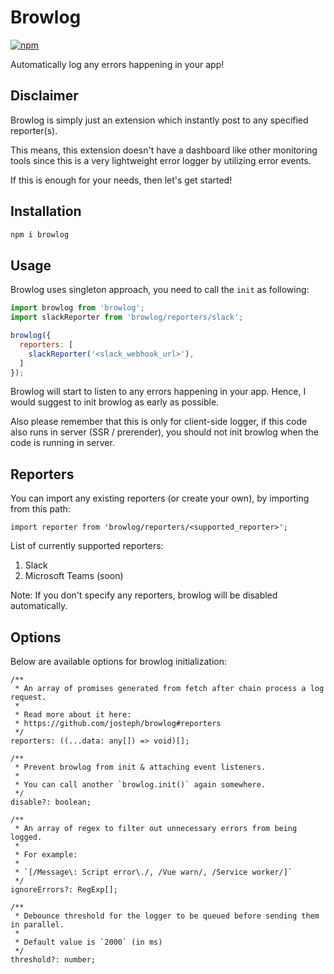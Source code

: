 # Browlog

[![npm](https://img.shields.io/npm/v/browlog.svg)](https://www.npmjs.com/package/browlog)

Automatically log any errors happening in your app!


## Disclaimer

Browlog is simply just an extension which instantly post to any specified reporter(s).

This means, this extension doesn't have a dashboard like other monitoring tools since this is a very lightweight error logger by utilizing error events.

If this is enough for your needs, then let's get started!


## Installation

```sh
npm i browlog
```


## Usage

Browlog uses singleton approach, you need to call the `init` as following:

```js
import browlog from 'browlog';
import slackReporter from 'browlog/reporters/slack';

browlog({
  reporters: [
    slackReporter('<slack_webhook_url>'),
  ]
});
```

Browlog will start to listen to any errors happening in your app. Hence, I would suggest to init browlog as early as possible.

Also please remember that this is only for client-side logger, if this code also runs in server (SSR / prerender), you should not init browlog when the code is running in server.

## Reporters

You can import any existing reporters (or create your own), by importing from this path:

```
import reporter from 'browlog/reporters/<supported_reporter>';
```

List of currently supported reporters:

1. Slack
2. Microsoft Teams (soon)

Note: If you don't specify any reporters, browlog will be disabled automatically.

## Options

Below are available options for browlog initialization:

```
/**
 * An array of promises generated from fetch after chain process a log request.
 * 
 * Read more about it here:
 * https://github.com/josteph/browlog#reporters
 */
reporters: ((...data: any[]) => void)[];

/**
 * Prevent browlog from init & attaching event listeners.
 * 
 * You can call another `browlog.init()` again somewhere.
 */
disable?: boolean;

/**
 * An array of regex to filter out unnecessary errors from being logged.
 * 
 * For example:
 * 
 * `[/Message\: Script error\./, /Vue warn/, /Service worker/]`
 */
ignoreErrors?: RegExp[];

/**
 * Debounce threshold for the logger to be queued before sending them in parallel.
 * 
 * Default value is `2000` (in ms)
 */
threshold?: number;
```

